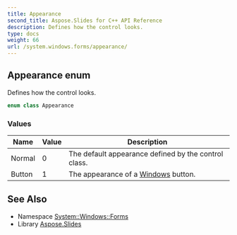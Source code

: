```yaml
---
title: Appearance
second_title: Aspose.Slides for C++ API Reference
description: Defines how the control looks.
type: docs
weight: 66
url: /system.windows.forms/appearance/
---
```

## Appearance enum


Defines how the control looks.

```cpp
enum class Appearance
```

### Values

| Name | Value | Description |
| --- | --- | --- |
| Normal | 0 | The default appearance defined by the control class. |
| Button | 1 | The appearance of a [Windows](../../system.windows/) button. |

## See Also

* Namespace [System::Windows::Forms](../)
* Library [Aspose.Slides](../../)